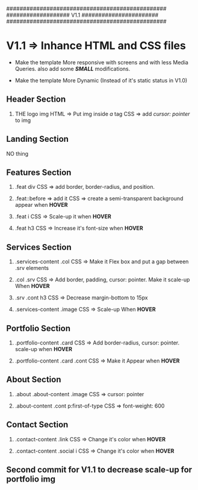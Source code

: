 ################################################
################### V1.1 #######################
################################################

# V1.1 => Inhance HTML and CSS files

- Make the template More responsive with screens and with less Media Queries. also add some **_SMALL_** modifications.

- Make the template More Dynamic (Instead of it's static status in V1.0)

## Header Section

1. THE logo img
   HTML => Put img inside _a_ tag
   CSS => add _cursor: pointer_ to img

## Landing Section

NO thing

## Features Section

1. .feat div
   CSS => add border, border-radius, and position.

2. .feat::before => add it
   CSS => create a semi-transparent background appear when **HOVER**

3. .feat i
   CSS => Scale-up it when **HOVER**

4. .feat h3
   CSS => Increase it's font-size when **HOVER**

## Services Section

1. .services-content .col
   CSS => Make it Flex box and put a gap between .srv elements

2.  .col .srv
   CSS => Add border, padding, cursor: pointer. Make it scale-up When **HOVER**

3. .srv .cont h3
   CSS => Decrease margin-bottom to 15px

4. .services-content .image
   CSS => Scale-up When **HOVER**

## Portfolio Section

1. .portfolio-content .card
   CSS => Add border-radius, cursor: pointer. scale-up when **HOVER**

2. .portfolio-content .card .cont
   CSS => Make it Appear when **HOVER**


## About Section

1. .about .about-content .image
   CSS => cursor: pointer

2. .about-content .cont p:first-of-type
   CSS => font-weight: 600

## Contact Section

1. .contact-content .link
   CSS => Change it's color when **HOVER**

2. .contact-content .social i
   CSS => Change it's color when **HOVER**

## Second commit for V1.1 to decrease scale-up for portfolio img 